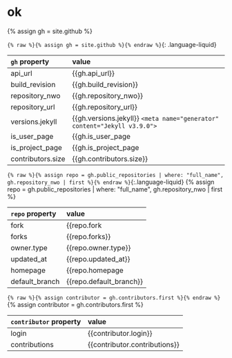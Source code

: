 ---
---

# ok
{% assign gh = site.github %}

`{% raw %}{% assign gh = site.github %}{% endraw %}`{: .language-liquid}

|`gh` property|value
|:--|:--|
|api_url|{{gh.api_url}}
|build_revision|{{gh.build_revision}}
|repository_nwo|{{gh.repository_nwo}}
|repository_url|{{gh.repository_url}}
|versions.jekyll|{{gh.versions.jekyll}} `<meta name="generator" content="Jekyll v3.9.0">` 
|is_user_page|{{gh.is_user_page|inspect}}
|is_project_page|{{gh.is_project_page|inspect}}
|contributors.size|{{gh.contributors.size}}

`{% raw %}{% assign repo = gh.public_repositories | where: "full_name", gh.repository_nwo | first %}{% endraw %}`{:.language-liquid}
{% assign repo = gh.public_repositories | where: "full_name", gh.repository_nwo | first %}

|`repo` property|value
|:--|:--|
|fork|{{repo.fork|inspect}}
|forks|{{repo.forks}}
|owner.type|{{repo.owner.type}}
|updated_at|{{repo.updated_at}}
|homepage|{{repo.homepage|inspect}}
|default_branch|{{repo.default_branch}}

`{% raw %}{% assign contributor = gh.contributors.first %}{% endraw %}`
{% assign contributor = gh.contributors.first %}

|`contributor` property|value
|:--|:--
|login|{{contributor.login}}
|contributions|{{contributor.contributions}}

